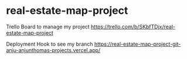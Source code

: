 # real-estate-map-project

Trello Board to manage my project
https://trello.com/b/SKbfTDjx/real-estate-map-project

Deployment Hook to see my branch
https://real-estate-map-project-git-anju-anjunthomas-projects.vercel.app/
